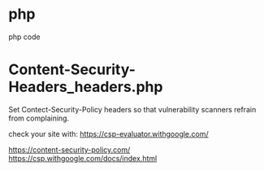 # php
php code

# Content-Security-Headers_headers.php 

Set Contect-Security-Policy headers so that vulnerability scanners refrain from complaining.  

check your site with:
https://csp-evaluator.withgoogle.com/

https://content-security-policy.com/
https://csp.withgoogle.com/docs/index.html

